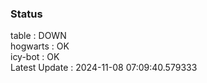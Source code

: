 ### Status


table : DOWN  
hogwarts : OK  
icy-bot : OK  
Latest Update : 2024-11-08 07:09:40.579333
